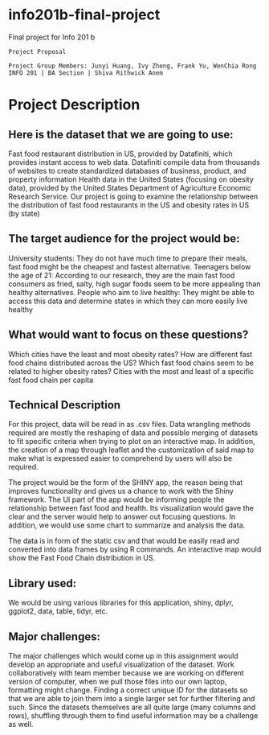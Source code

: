 # info201b-final-project
Final project for Info 201 b

```
Project Proposal

Project Group Members: Junyi Huang, Ivy Zheng, Frank Yu, WenChia Rong
INFO 201 | BA Section | Shiva Rithwick Anem
```


# Project Description

## Here is the dataset that we are going to use:
Fast food restaurant distribution in US, provided by Datafiniti, which provides instant access to web data. Datafiniti compile data from thousands of websites to create standardized databases of business, product, and property information
Health data in the United States (focusing on obesity data), provided by the United States Department of Agriculture Economic Research Service. 
Our project is going to examine the relationship between the distribution of fast food restaurants in the US and obesity rates in US (by state)

## The target audience for the project would be:
University students: They do not have much time to prepare their meals, fast food might be the cheapest and fastest alternative.
Teenagers below the age of 21: According to our research, they are the main fast food consumers as fried, salty, high sugar foods seem to be more appealing than healthy alternatives.
People who aim to live healthy: They might be able to access this data and determine states in which they can more easily live healthy

## What would want to focus on these questions?
Which cities have the least and most obesity rates?
How are different fast food chains distributed across the US? 
Which fast food chains seem to be related to higher obesity rates?
Cities with the most and least of a specific fast food chain per capita


## Technical Description 

For this project, data will be read in as .csv files. Data wrangling methods required are mostly the reshaping of data and possible merging of datasets to fit specific criteria when trying to plot on an interactive map. In addition, the creation of a map through leaflet and the customization of said map to make what is expressed easier to comprehend by users will also be required. 

The project would be the form of the SHINY app, the reason being that improves functionality and gives us a chance to work with the Shiny framework. The UI part of the app would be informing people the relationship between fast food and health. Its visualization would gave the clear and the server would help to answer out focusing questions. In addition, we would use some chart to summarize and analysis the data.

The data is in form of the static csv and that would be easily read and converted into data frames by using R commands. An interactive map would show the Fast Food Chain distribution in US. 

## Library used: 
We would be using various libraries for this application, shiny, dplyr, ggplot2, data, table, tidyr, etc.


## Major challenges:
The major challenges which would come up in this assignment would develop an appropriate and useful visualization of the dataset. 
Work collaboratively with team member because we are working on different version of computer, when we pull those files into our own laptop, formatting might change.
Finding a correct unique ID for the datasets so that we are able to join them into a single larger set for further filtering and such.
Since the datasets themselves are all quite large (many columns and rows), shuffling through them to find useful information may be a challenge as well.










